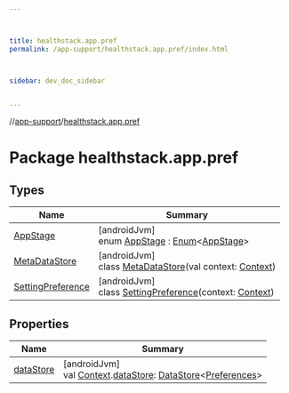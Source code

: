 ```yaml
---



title: healthstack.app.pref
permalink: /app-support/healthstack.app.pref/index.html



sidebar: dev_doc_sidebar


---
```




//[app-support](/app-support.html)/[healthstack.app.pref](index.html)



# Package healthstack.app.pref



## Types


| Name | Summary |
|---|---|
| [AppStage](-app-stage/index.html) | [androidJvm]<br>enum [AppStage](-app-stage/index.html) : [Enum](https://kotlinlang.org/api/latest/jvm/stdlib/kotlin/-enum/index.html)&lt;[AppStage](-app-stage/index.html)&gt; |
| [MetaDataStore](-meta-data-store/index.html) | [androidJvm]<br>class [MetaDataStore](-meta-data-store/index.html)(val context: [Context](https://developer.android.com/reference/kotlin/android/content/Context.html)) |
| [SettingPreference](-setting-preference/index.html) | [androidJvm]<br>class [SettingPreference](-setting-preference/index.html)(context: [Context](https://developer.android.com/reference/kotlin/android/content/Context.html)) |


## Properties


| Name | Summary |
|---|---|
| [dataStore](data-store.html) | [androidJvm]<br>val [Context](https://developer.android.com/reference/kotlin/android/content/Context.html).[dataStore](data-store.html): [DataStore](https://developer.android.com/reference/kotlin/androidx/datastore/core/DataStore.html)&lt;[Preferences](https://developer.android.com/reference/kotlin/androidx/datastore/preferences/core/Preferences.html)&gt; |



